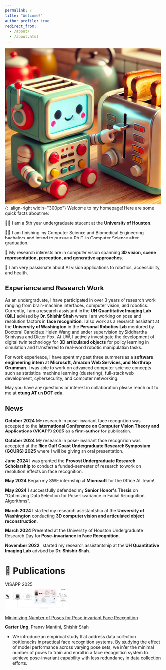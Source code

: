 ```yaml
---
permalink: /
title: "Welcome!"
author_profile: true
redirect_from: 
  - /about/
  - /about.html
---
```


![Illustration of Robot interacting with Objects](/images/beemo.webp){: .align-right width="300px"}
Welcome to my homepage! Here are some quick facts about me:

🧑‍🎓 I am a 5th year undergraduate student at the **University of Houston**.

🧑‍💻 I am finishing my Computer Science and Biomedical Engineering bachelors and intend to pursue a Ph.D. in Computer Science after graduation. 

📸 My research interests are in computer vision spanning **3D vision, scene representation, perception, and generative approaches**. 

🦾 I am very passionate about AI vision applications to robotics, accessibility, and health.

## Experience and Research Work
As an undergraduate, I have participated in over 3 years of research work ranging from brain-machine interfaces, computer vision, and robotics. Currently, I am a research assistant in the **UH Quantitative Imaging Lab (QIL)** advised by **Dr. Shishir Shah** where I am working on pose and resolution factors in **face recognition**. I also work as a research assistant at the **University of Washington** in the **Personal Robotics Lab** mentored by Doctoral Candidate Helen Wang and under supervision by Siddhartha Srinivasa and Dieter Fox. At UW, I actively investigate the development of digital twin technology for **3D articulated objects** for policy learning in simulation and transferred to real-world robotic manipulation tasks.

For work experience, I have spent my past three summers as a **software engineering intern** at **Microsoft, Amazon Web Services, and Northrop Grumman**. I was able to work on advanced computer science concepts such as statistical machine learning (clustering), full-stack web development, cybersecurity, and computer networking. 

May you have any questions or interest in collaboration please reach out to me at **ctung AT uh DOT edu**.

## News
**October 2024** My research in pose-invariant face recognition was accepted to the **International Conference on Computer Vision Theory and Applications (VISAPP) 2025** as a **first-author** for publication.

**October 2024** My research in pose-invariant face recognition was accepted at the  **Rice Gulf Coast Undergraduate Research Symposium (GCURS) 2025** where I will be giving an oral presentation.

**June 2024** I was granted the **Provost Undergraduate Research Scholarship** to conduct a funded-semester of research to work on resolution effects on face recognition.

**May 2024** Began my SWE internship at **Microsoft** for the Office AI Team!

**May 2024** I successfully defended my **Senior Honor's Thesis** on "Optimizing Data Selection for Pose-Invariance in Facial Recognition Algorithms". 

**March 2024** I started my research assistantship at the **University of Washington** conducting **3D computer vision and articulated object reconstruction**.

**March 2024** Presented at the University of Houston Undergraduate Research Day for **Pose-invariance in Face Recognition**. 

**November 2022** I started my research assistantship at the **UH Quantitative Imaging Lab** advised by **Dr. Shishir Shah**.

# 📝 Publications 

<div class='paper-box'><div class='paper-box-image'><div><div class="badge">VISAPP 2025</div><img src='images/framework.png' alt="sym" style="width:40%; height:auto;></div></div>
<div class='paper-box-text' markdown="1">

[Minimizing Number of Poses for Pose-invariant Face Recognition](https://drive.google.com/file/d/1Qm7FTqxCNTHF6C2OSZdDEVCh4CDFTgV4/view?usp=sharing)

**Carter Ung**, Pranav Mantini, Shishir Shah

- We introduce an empirical study that address data collection bottlenecks in practical face recognition systems. By studying the effect of model performance across varying pose sets, we infer the minimal number of poses to train and enroll in a face recognition system to achieve pose-invariant capability with less redundancy in data collection efforts.
</div>
</div>

